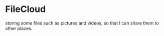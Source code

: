 # FileCloud
storing some files such as pictures and videos, so that I can share them to other places.
